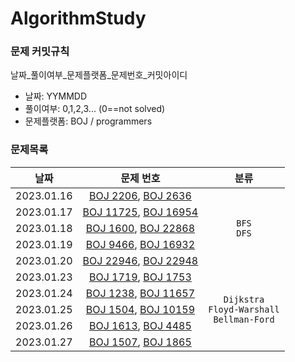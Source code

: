 # AlgorithmStudy
### 문제 커밋규칙
날짜_풀이여부_문제플랫폼_문제번호_커밋아이디
- 날짜: YYMMDD
- 풀이여부: 0,1,2,3... (0==not solved)
- 문제플랫폼: BOJ / programmers

### 문제목록
<table>
<thead>
  <th scope="col">날짜</th>
  <th scope="col">문제 번호</th>
  <th scope="col">분류</th>
</thead>
<tbody>
  <tr align="center">
    <td>2023.01.16</td>
    <td><a href="https://www.acmicpc.net/problem/2206">BOJ 2206</a>, <a href="https://www.acmicpc.net/problem/2636">BOJ 2636</a></td>
    <td rowspan="5"><code>BFS</code><br><code>DFS</code></td>
  </tr>
  <tr align="center">
    <td>2023.01.17</td>
    <td><a href="https://www.acmicpc.net/problem/11725">BOJ 11725</a>, <a href="https://www.acmicpc.net/problem/16954">BOJ 16954</a></td>
  </tr>
  <tr align="center">
    <td>2023.01.18</td>
    <td><a href="https://www.acmicpc.net/problem/1600">BOJ 1600</a>, <a href="https://www.acmicpc.net/problem/22868">BOJ 22868</a></td>
  </tr>
  <tr align="center">
    <td>2023.01.19</td>
    <td><a href="https://www.acmicpc.net/problem/9466">BOJ 9466</a>, <a href="https://www.acmicpc.net/problem/16932">BOJ 16932</a></td>
  </tr>
  <tr align="center">
    <td>2023.01.20</td>
    <td><a href="https://www.acmicpc.net/problem/22946">BOJ 22946</a>, <a href="https://www.acmicpc.net/problem/22948">BOJ 22948</a></td>
  </tr>
  <tr align="center">
    <td>2023.01.23</td>
    <td><a href="https://www.acmicpc.net/problem/1719">BOJ 1719</a>, <a href="https://www.acmicpc.net/problem/1753">BOJ 1753</a></td>
    <td rowspan="5"><code>Dijkstra</code><br><code>Floyd-Warshall</code><br><code>Bellman-Ford</code></td>
  </tr>
  <tr align="center">
    <td>2023.01.24</td>
    <td><a href="https://www.acmicpc.net/problem/1238">BOJ 1238</a>, <a href="https://www.acmicpc.net/problem/11657">BOJ 11657</a></td>
  </tr>
  <tr align="center">
    <td>2023.01.25</td>
    <td><a href="https://www.acmicpc.net/problem/1504">BOJ 1504</a>, <a href="https://www.acmicpc.net/problem/10159">BOJ 10159</a></td>
  </tr>
  <tr align="center">
    <td>2023.01.26</td>
    <td><a href="https://www.acmicpc.net/problem/1613">BOJ 1613</a>, <a href="https://www.acmicpc.net/problem/4485">BOJ 4485</a></td>
  </tr>
  <tr align="center">
    <td>2023.01.27</td>
    <td><a href="https://www.acmicpc.net/problem/1507">BOJ 1507</a>, <a href="https://www.acmicpc.net/problem/1865">BOJ 1865</a></td>
  </tr>
</tbody>
</table>

